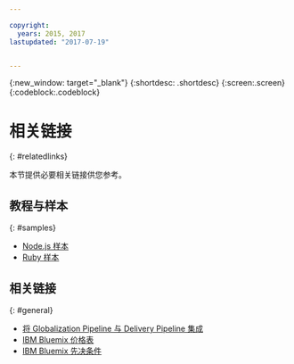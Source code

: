 ```yaml
---

copyright:
  years: 2015, 2017
lastupdated: "2017-07-19"


---
```


{:new_window: target="_blank"}
{:shortdesc: .shortdesc}
{:screen:.screen}
{:codeblock:.codeblock}

# 相关链接
{: #relatedlinks}

本节提供必要相关链接供您参考。 

## 教程与样本
{: #samples}

* [Node.js 样本](https://github.com/IBM-Bluemix/gp-nodejs-sample)
* [Ruby 样本](https://github.com/IBM-Bluemix/gp-ruby-sample)

## 相关链接
{: #general}

* [将 Globalization Pipeline 与 Delivery Pipeline 集成](https://hub.jazz.net/docs/deploy_ext/#globalize)
* [IBM Bluemix 价格表](https://www.ng.bluemix.net/#/pricing)
* [IBM Bluemix 先决条件](https://developer.ibm.com/bluemix/support/#prereqs)
